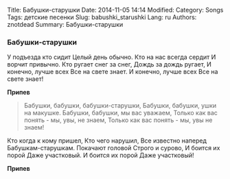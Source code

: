 Title: Бабушки-старушки
Date: 2014-11-05 14:14
Modified: 
Category: Songs
Tags: детские песенки
Slug: babushki_starushki
Lang: ru
Authors: znotdead
Summary: Бабушки-старушки

### Бабушки-старушки

У подъезда кто сидит
Целый день обычно.
Кто на нас всегда сердит
И ворчит привычно.
Кто ругает снег за снег,
Дождь за дождь ругает,
И конечно, лучше всех
Все на свете знает.
И конечно, лучше всех
Все на свете знает!

**Припев**
>Бабушки, бабушки, бабушки-старушки,
Бабушки, бабушки, ушки на макушке.
Бабушки, бабушки, мы вас уважаем,
Только как вас понять - мы, увы, не знаем,
Только как вас понять - мы, увы не знаем!

Кто когда к кому пришел,
Кто чего нарушил,
Все известно наперед
Бабушкам-старушкам.
Покачают головой
Строго и сурово,
И боится их порой
Даже участковый.
И боится их порой
Даже участковый!

**Припев**
